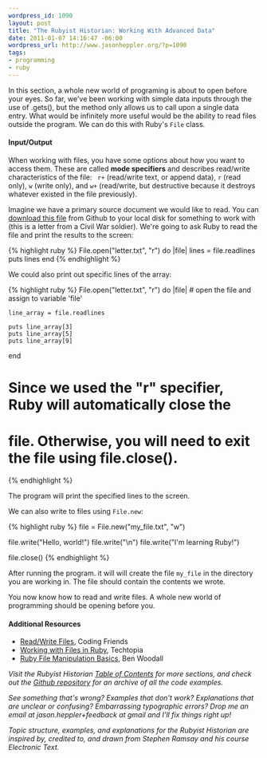```yaml
---
wordpress_id: 1090
layout: post
title: "The Rubyist Historian: Working With Advanced Data"
date: 2011-01-07 14:16:47 -06:00
wordpress_url: http://www.jasonheppler.org/?p=1090
tags: 
- programming
- ruby
---
```

In this section, a whole new world of programing is about to open before your eyes. So far, we've been working with simple data inputs through the use of .gets(), but the method only allows us to call upon a single data entry.  What would be infinitely more useful would be the ability to read files outside the program. We can do this with Ruby's <code>File</code> class.<!--more-->

<h4>Input/Output</h4>

When working with files, you have some options about how you want to access them.  These are called <strong>mode specifiers</strong> and describes read/write characteristics of the file: <code> r+</code> (read/write text, or append data), <code>r</code> (read only), <code>w</code> (write only), and <code>w+</code> (read/write, but destructive because it destroys whatever existed in the file previously).

Imagine we have a primary source document we would like to read.  You can <a href="https://github.com/hepplerj/rubyist-historian/blob/master/04-ArraysHashes/letter.txt">download this file</a> from Github to your local disk for something to work with (this is a letter from a Civil War soldier).  We're going to ask Ruby to read the file and print the results to the screen:

{% highlight ruby %}
File.open("letter.txt", "r") do |file|
    lines = file.readlines
    puts lines
end
{% endhighlight %}

We could also print out specific lines of the array:

{% highlight ruby %}
File.open("letter.txt", "r") do |file|  # open the file and assign to variable 'file'
    
    line_array = file.readlines

    puts line_array[3]
    puts line_array[5]
    puts line_array[9]
end

# Since we used the "r" specifier, Ruby will automatically close the
# file.  Otherwise, you will need to exit the file using file.close().
{% endhighlight %}

The program will print the specified lines to the screen.

We can also write to files using <code>File.new</code>:

{% highlight ruby %}
file = File.new("my_file.txt", "w")

file.write("Hello, world!")
file.write("\n")
file.write("I'm learning Ruby!")

file.close()
{% endhighlight %}

After running the program. it will will create the file <code>my_file</code> in the directory you are working in.  The file should contain the contents we wrote.

You now know how to read and write files.  A whole new world of programming should be opening before you.

<h4>Additional Resources</h4>
<ul>
<li><a href="http://www.codingfriends.com/index.php/2009/07/28/readwrite-files-3/">Read/Write Files</a>, Coding Friends</li>
<li><a href="http://www.techotopia.com/index.php/Working_with_Files_in_Ruby">Working with Files in Ruby</a>, Techtopia</li>
<li><a href="Ruby File Manipulation Basics">Ruby File Manipulation Basics</a>, Ben Woodall</li>
</ul>

<em>Visit the Rubyist Historian <a href="http://www.jasonheppler.org/the-rubyist-historian-the-series.html">Table of Contents</a> for more sections, and check out the <a href="https://github.com/hepplerj/rubyist-historian">Github repository</a> for an archive of all the code examples.</em>

<em>See something that's wrong?  Examples that don't work?  Explanations that are unclear or confusing?  Embarrassing typographic errors?  Drop me an email at jason.heppler+feedback at gmail and I'll fix things right up!</em>

<em>Topic structure, examples, and explanations for the Rubyist Historian are inspired by, credited to, and drawn from Stephen Ramsay and his course Electronic Text.</em>
